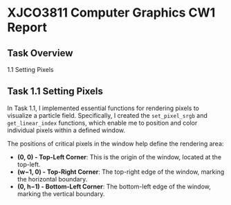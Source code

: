 # XJCO3811 Computer Graphics CW1 Report

## Task Overview

1.1 Setting Pixels



## Task 1.1 Setting Pixels

In Task 1.1, I implemented essential functions for rendering pixels to visualize a particle field. Specifically, I created the `set_pixel_srgb` and `get_linear_index` functions, which enable me to position and color individual pixels within a defined window.



The positions of critical pixels in the window help define the rendering area:

- **(0, 0) - Top-Left Corner**: This is the origin of the window, located at the top-left.
- **(w−1, 0) - Top-Right Corner**: The top-right edge of the window, marking the horizontal boundary.
- **(0, h−1) - Bottom-Left Corner**: The bottom-left edge of the window, marking the vertical boundary.